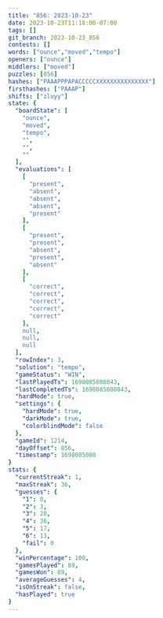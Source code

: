 ```yaml
---
title: "856: 2023-10-23"
date: 2023-10-23T11:18:00-07:00
tags: []
git_branch: 2023-10-23_856
contests: []
words: ["ounce","moved","tempo"]
openers: ["ounce"]
middlers: ["moved"]
puzzles: [856]
hashes: ["PAAAPPPAPACCCCCXXXXXXXXXXXXXXX"]
firsthashes: ["PAAAP"]
shifts: ["zluyy"]
state: {
  "boardState": [
    "ounce",
    "moved",
    "tempo",
    "",
    "",
    ""
  ],
  "evaluations": [
    [
      "present",
      "absent",
      "absent",
      "absent",
      "present"
    ],
    [
      "present",
      "present",
      "absent",
      "present",
      "absent"
    ],
    [
      "correct",
      "correct",
      "correct",
      "correct",
      "correct"
    ],
    null,
    null,
    null
  ],
  "rowIndex": 3,
  "solution": "tempo",
  "gameStatus": "WIN",
  "lastPlayedTs": 1698085080843,
  "lastCompletedTs": 1698085080843,
  "hardMode": true,
  "settings": {
    "hardMode": true,
    "darkMode": true,
    "colorblindMode": false
  },
  "gameId": 1214,
  "dayOffset": 856,
  "timestamp": 1698085080
}
stats: {
  "currentStreak": 1,
  "maxStreak": 36,
  "guesses": {
    "1": 0,
    "2": 3,
    "3": 20,
    "4": 36,
    "5": 17,
    "6": 13,
    "fail": 0
  },
  "winPercentage": 100,
  "gamesPlayed": 89,
  "gamesWon": 89,
  "averageGuesses": 4,
  "isOnStreak": false,
  "hasPlayed": true
}
---
```

<!-- more -->
